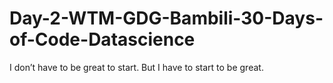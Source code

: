 # Day-2-WTM-GDG-Bambili-30-Days-of-Code-Datascience
I don’t have to be great to start. But I have to start to be great.
